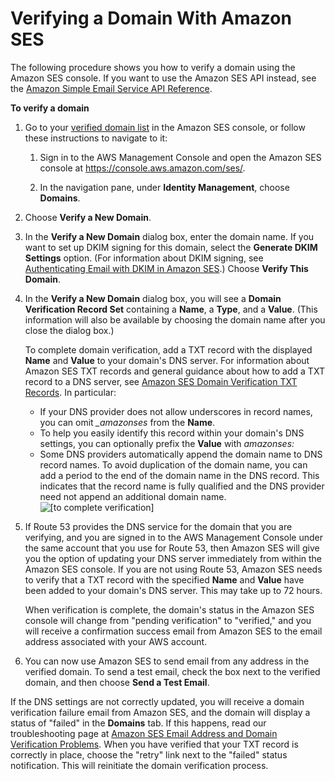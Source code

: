 # Verifying a Domain With Amazon SES<a name="verify-domain-procedure"></a>

The following procedure shows you how to verify a domain using the Amazon SES console\. If you want to use the Amazon SES API instead, see the [Amazon Simple Email Service API Reference](http://docs.aws.amazon.com/ses/latest/APIReference/)\. 

**To verify a domain**

1. Go to your [ verified domain list](https://console.aws.amazon.com/ses/home?#verified-senders-domain:) in the Amazon SES console, or follow these instructions to navigate to it:

   1. Sign in to the AWS Management Console and open the Amazon SES console at [https://console\.aws\.amazon\.com/ses/](https://console.aws.amazon.com/ses/)\.

   1. In the navigation pane, under **Identity Management**, choose **Domains**\.

1. Choose **Verify a New Domain**\.

1. In the **Verify a New Domain** dialog box, enter the domain name\. If you want to set up DKIM signing for this domain, select the **Generate DKIM Settings** option\. \(For information about DKIM signing, see [Authenticating Email with DKIM in Amazon SES](dkim.md)\.\) Choose **Verify This Domain**\.

1. In the **Verify a New Domain** dialog box, you will see a **Domain Verification Record Set** containing a **Name**, a **Type**, and a **Value**\. \(This information will also be available by choosing the domain name after you close the dialog box\.\)

   To complete domain verification, add a TXT record with the displayed **Name** and **Value** to your domain's DNS server\. For information about Amazon SES TXT records and general guidance about how to add a TXT record to a DNS server, see [Amazon SES Domain Verification TXT Records](dns-txt-records.md)\. In particular:
   + If your DNS provider does not allow underscores in record names, you can omit *\_amazonses* from the **Name**\.
   + To help you easily identify this record within your domain's DNS settings, you can optionally prefix the **Value** with *amazonses:* 
   + Some DNS providers automatically append the domain name to DNS record names\. To avoid duplication of the domain name, you can add a period to the end of the domain name in the DNS record\. This indicates that the record name is fully qualified and the DNS provider need not append an additional domain name\.  
![\[to complete verification\]](http://docs.aws.amazon.com/ses/latest/DeveloperGuide/images/to_complete_verification.png)

1. If Route 53 provides the DNS service for the domain that you are verifying, and you are signed in to the AWS Management Console under the same account that you use for Route 53, then Amazon SES will give you the option of updating your DNS server immediately from within the Amazon SES console\. If you are not using Route 53, Amazon SES needs to verify that a TXT record with the specified **Name** and **Value** have been added to your domain's DNS server\. This may take up to 72 hours\.

   When verification is complete, the domain's status in the Amazon SES console will change from "pending verification" to "verified," and you will receive a confirmation success email from Amazon SES to the email address associated with your AWS account\.

1. You can now use Amazon SES to send email from any address in the verified domain\. To send a test email, check the box next to the verified domain, and then choose **Send a Test Email**\.

If the DNS settings are not correctly updated, you will receive a domain verification failure email from Amazon SES, and the domain will display a status of "failed" in the **Domains** tab\. If this happens, read our troubleshooting page at [Amazon SES Email Address and Domain Verification Problems](domain-verification-problems.md)\. When you have verified that your TXT record is correctly in place, choose the "retry" link next to the "failed" status notification\. This will reinitiate the domain verification process\.